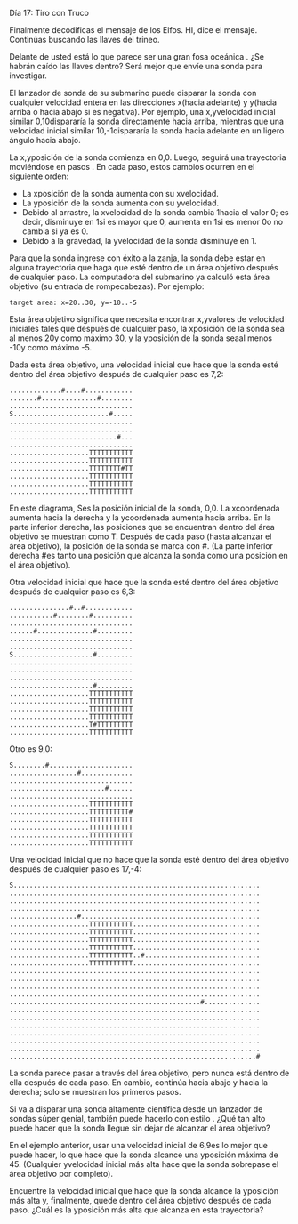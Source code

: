 ﻿Día 17: Tiro con Truco 

Finalmente decodificas el mensaje de los Elfos. HI, dice el mensaje. Continúas buscando las llaves del trineo.

Delante de usted está lo que parece ser una gran fosa oceánica . ¿Se habrán caído las llaves dentro? Será mejor que envíe una sonda para investigar.

El lanzador de sonda de su submarino puede disparar la sonda con cualquier velocidad entera en las direcciones x(hacia adelante) y y(hacia arriba o hacia abajo si es negativa). Por ejemplo, una x,yvelocidad inicial similar 0,10dispararía la sonda directamente hacia arriba, mientras que una velocidad inicial similar 10,-1dispararía la sonda hacia adelante en un ligero ángulo hacia abajo.

La x,yposición de la sonda comienza en 0,0. Luego, seguirá una trayectoria moviéndose en pasos . En cada paso, estos cambios ocurren en el siguiente orden:

- La xposición de la sonda aumenta con su xvelocidad.
- La yposición de la sonda aumenta con su yvelocidad.
- Debido al arrastre, la xvelocidad de la sonda cambia 1hacia el valor 0; es decir, disminuye en 1si es mayor que 0, aumenta en 1si es menor 0o no cambia si ya es 0.
- Debido a la gravedad, la yvelocidad de la sonda disminuye en 1.

Para que la sonda ingrese con éxito a la zanja, la sonda debe estar en alguna trayectoria que haga que esté dentro de un área objetivo después de cualquier paso. La computadora del submarino ya calculó esta área objetivo (su entrada de rompecabezas). Por ejemplo:

`target area: x=20..30, y=-10..-5`

Esta área objetivo significa que necesita encontrar x,yvalores de velocidad iniciales tales que después de cualquier paso, la xposición de la sonda sea ​​al menos 20y como máximo 30, y la yposición de la sonda sea ​​al menos -10y como máximo -5.

Dada esta área objetivo, una velocidad inicial que hace que la sonda esté dentro del área objetivo después de cualquier paso es 7,2:
```
.............#....#............
.......#..............#........
...............................
S........................#.....
...............................
...............................
...........................#...
...............................
....................TTTTTTTTTTT
....................TTTTTTTTTTT
....................TTTTTTTT#TT
....................TTTTTTTTTTT
....................TTTTTTTTTTT
....................TTTTTTTTTTT
```
En este diagrama, Ses la posición inicial de la sonda, 0,0. La xcoordenada aumenta hacia la derecha y la ycoordenada aumenta hacia arriba. En la parte inferior derecha, las posiciones que se encuentran dentro del área objetivo se muestran como T. Después de cada paso (hasta alcanzar el área objetivo), la posición de la sonda se marca con #. (La parte inferior derecha #es tanto una posición que alcanza la sonda como una posición en el área objetivo).

Otra velocidad inicial que hace que la sonda esté dentro del área objetivo después de cualquier paso es 6,3:
```
...............#..#............
...........#........#..........
...............................
......#..............#.........
...............................
...............................
S....................#.........
...............................
...............................
...............................
.....................#.........
....................TTTTTTTTTTT
....................TTTTTTTTTTT
....................TTTTTTTTTTT
....................TTTTTTTTTTT
....................T#TTTTTTTTT
....................TTTTTTTTTTT
```
Otro es 9,0:
```
S........#.....................
.................#.............
...............................
........................#......
...............................
....................TTTTTTTTTTT
....................TTTTTTTTTT#
....................TTTTTTTTTTT
....................TTTTTTTTTTT
....................TTTTTTTTTTT
....................TTTTTTTTTTT
```
Una velocidad inicial que no hace que la sonda esté dentro del área objetivo después de cualquier paso es 17,-4:
```
S..............................................................
...............................................................
...............................................................
...............................................................
.................#.............................................
....................TTTTTTTTTTT................................
....................TTTTTTTTTTT................................
....................TTTTTTTTTTT................................
....................TTTTTTTTTTT................................
....................TTTTTTTTTTT..#.............................
....................TTTTTTTTTTT................................
...............................................................
...............................................................
...............................................................
...............................................................
................................................#..............
...............................................................
...............................................................
...............................................................
...............................................................
...............................................................
...............................................................
..............................................................#
```
La sonda parece pasar a través del área objetivo, pero nunca está dentro de ella después de cada paso. En cambio, continúa hacia abajo y hacia la derecha; solo se muestran los primeros pasos.

Si va a disparar una sonda altamente científica desde un lanzador de sondas súper genial, también puede hacerlo con estilo . ¿Qué tan alto puede hacer que la sonda llegue sin dejar de alcanzar el área objetivo?

En el ejemplo anterior, usar una velocidad inicial de 6,9es lo mejor que puede hacer, lo que hace que la sonda alcance una yposición máxima de 45. (Cualquier yvelocidad inicial más alta hace que la sonda sobrepase el área objetivo por completo).

Encuentre la velocidad inicial que hace que la sonda alcance la yposición más alta y, finalmente, quede dentro del área objetivo después de cada paso. ¿Cuál es la yposición más alta que alcanza en esta trayectoria?